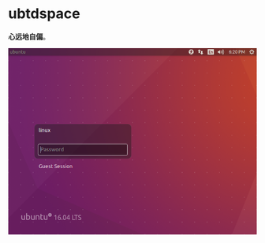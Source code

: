 # ubtdspace

**心远地自偏**。

![image](https://raw.githubusercontent.com/Jiangxiaochen/pic/master/cs-app/10-15.png)
